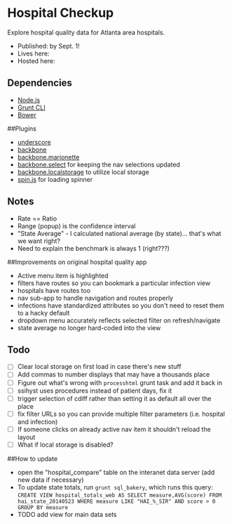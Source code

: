 # Hospital Checkup
Explore hospital quality data for Atlanta area hospitals.

- Published: by Sept. 1!
- Lives here:
- Hosted here:

## Dependencies

 - [Node.js](https://nodejs.org/)
 - [Grunt CLI](http://gruntjs.com/getting-started)
 - [Bower](http://bower.io/)
 
##Plugins
 - [underscore]()
 - [backbone]()
 - [backbone.marionette]()
 - [backbone.select](https://github.com/hashchange/backbone.select) for keeping the nav selections updated
 - [backbone.localstorage](https://github.com/jeromegn/Backbone.localStorage) to utilize local storage
 - [spin.js](http://spin.js.org/) for loading spinner

## Notes
- Rate == Ratio
- Range (popup) is the confidence interval
- "State Average" - I calculated national average (by state)... that's what we want right?
- Need to explain the benchmark is always 1 (right???)

##Improvements on original hospital quality app
 - Active menu item is highlighted
 - filters have routes so you can bookmark a particular infection view
 - hospitals have routes too
 - nav sub-app to handle navigation and routes properly
 - infections have standardized attributes so you don't need to reset them to a hacky default
 - dropdown menu accurately reflects selected filter on refresh/navigate
 - state average no longer hard-coded into the view
 
## Todo
- [ ] Clear local storage on first load in case there's new stuff
- [ ] Add commas to number displays that may have a thousands place
- [ ] Figure out what's wrong with `processhtml` grunt task and add it back in
- [ ] ssihyst uses procedures instead of patient days, fix it
- [ ] trigger selection of cdiff rather than setting it as default all over the place
- [ ] fix filter URLs so you can provide multiple filter parameters (i.e. hospital and infection)
- [ ] If someone clicks on already active nav item it shouldn't reload the layout
- [ ] What if local storage is disabled?

##How to update
- open the "hospital_compare" table on the interanet data server (add new data if necessary)
- To update state totals, run `grunt sql_bakery`, which runs this query:
  `CREATE VIEW hospital_totals_web AS
  SELECT measure,AVG(score) FROM hai_state_20140523
  WHERE measure LIKE "HAI_%_SIR" AND score > 0
  GROUP BY measure`
- TODO add view for main data sets

